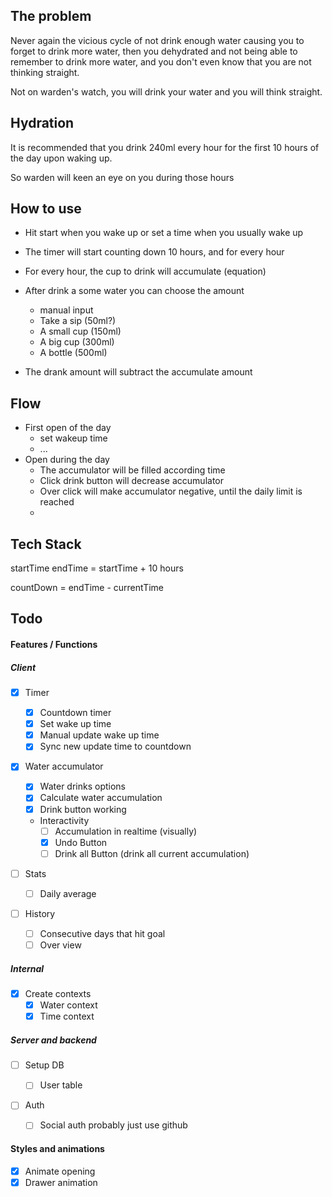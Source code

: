 ## The problem

Never again the vicious cycle of not drink enough water causing you to forget to drink more water, then you dehydrated and not being able to remember to drink more water, and you don't even know that you are not thinking straight.

Not on warden's watch, you will drink your water and you will think straight.

## Hydration

It is recommended that you drink 240ml every hour for the first 10 hours of the day upon waking up.

So warden will keen an eye on you during those hours

## How to use

- Hit start when you wake up or set a time when you usually wake up
- The timer will start counting down 10 hours, and for every hour
- For every hour, the cup to drink will accumulate (equation)
- After drink a some water you can choose the amount

  - manual input
  - Take a sip (50ml?)
  - A small cup (150ml)
  - A big cup (300ml)
  - A bottle (500ml)

- The drank amount will subtract the accumulate amount

## Flow

- First open of the day
  - set wakeup time
  - ...
- Open during the day
  - The accumulator will be filled according time
  - Click drink button will decrease accumulator
  - Over click will make accumulator negative, until the daily limit is reached
  -

## Tech Stack

startTime
endTime = startTime + 10 hours

countDown = endTime - currentTime

## Todo

#### Features / Functions

##### Client

- [x] Timer

  - [x] Countdown timer
  - [x] Set wake up time
  - [x] Manual update wake up time
  - [x] Sync new update time to countdown

- [x] Water accumulator

  - [x] Water drinks options
  - [x] Calculate water accumulation
  - [x] Drink button working
  - Interactivity
    - [ ] Accumulation in realtime (visually)
    - [x] Undo Button
    - [ ] Drink all Button (drink all current accumulation)

- [ ] Stats

  - [ ] Daily average

- [ ] History
  - [ ] Consecutive days that hit goal
  - [ ] Over view

##### Internal

- [x] Create contexts
  - [x] Water context
  - [x] Time context

##### Server and backend

- [ ] Setup DB

  - [ ] User table

- [ ] Auth
  - [ ] Social auth probably just use github

#### Styles and animations

- [x] Animate opening
- [x] Drawer animation
